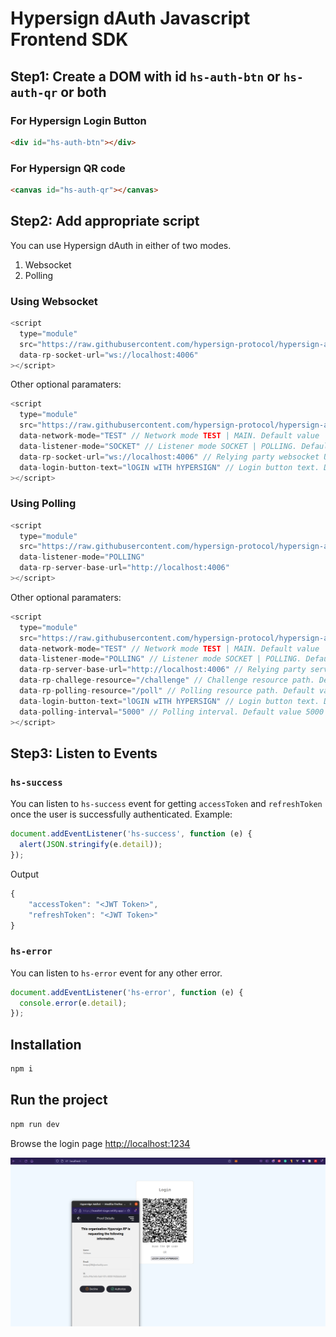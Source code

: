 # Hypersign dAuth Javascript Frontend SDK

## Step1: Create a DOM with id `hs-auth-btn` or `hs-auth-qr` or both

### For Hypersign Login Button

```html
<div id="hs-auth-btn"></div>
```

### For Hypersign QR code

```html
<canvas id="hs-auth-qr"></canvas>
```

## Step2: Add appropriate script

You can use Hypersign dAuth in either of two modes.

1. Websocket
2. Polling

### Using Websocket

```js
<script
  type="module"
  src="https://raw.githubusercontent.com/hypersign-protocol/hypersign-auth-js-sdk/feature/frontendsdk/frontend-sdk/build/v1.0.0/index.js"
  data-rp-socket-url="ws://localhost:4006"
></script>
```

Other optional paramaters:

```js
<script
  type="module"
  src="https://raw.githubusercontent.com/hypersign-protocol/hypersign-auth-js-sdk/feature/frontendsdk/frontend-sdk/build/v1.0.0/index.js"
  data-network-mode="TEST" // Network mode TEST | MAIN. Default value 'MAIN'
  data-listener-mode="SOCKET" // Listener mode SOCKET | POLLING. Default value 'SOCKET'
  data-rp-socket-url="ws://localhost:4006" // Relying party websocket URL
  data-login-button-text="lOGIN wITH hYPERSIGN" // Login button text. Default 'LOGIN USING HYPERSIGN'
></script>
```

### Using Polling

```js
<script
  type="module"
  src="https://raw.githubusercontent.com/hypersign-protocol/hypersign-auth-js-sdk/feature/frontendsdk/frontend-sdk/build/v1.0.0/index.js"
  data-listener-mode="POLLING"
  data-rp-server-base-url="http://localhost:4006"
></script>
```

Other optional paramaters:

```js
<script
  type="module"
  src="https://raw.githubusercontent.com/hypersign-protocol/hypersign-auth-js-sdk/feature/frontendsdk/frontend-sdk/build/v1.0.0/index.js"
  data-network-mode="TEST" // Network mode TEST | MAIN. Default value 'MAIN'
  data-listener-mode="POLLING" // Listener mode SOCKET | POLLING. Default value 'SOCKET'
  data-rp-server-base-url="http://localhost:4006" // Relying party server base URL
  data-rp-challege-resource="/challenge" // Challenge resource path. Default value '/api/v1/auth/challenge'
  data-rp-polling-resource="/poll" // Polling resource path. Default value '/api/v1/auth/poll'
  data-login-button-text="lOGIN wITH hYPERSIGN" // Login button text. Default 'LOGIN USING HYPERSIGN'
  data-polling-interval="5000" // Polling interval. Default value 5000
></script>
```

## Step3: Listen to Events

### `hs-success`

You can listen to `hs-success` event for getting `accessToken` and `refreshToken` once the user is successfully authenticated. Example:

```js
document.addEventListener('hs-success', function (e) {
  alert(JSON.stringify(e.detail));
});
```

Output

```js
{
    "accessToken": "<JWT Token>",
    "refreshToken": "<JWT Token>"
}
```

### `hs-error`

You can listen to `hs-error` event for any other error.

```js
document.addEventListener('hs-error', function (e) {
  console.error(e.detail);
});
```

## Installation

```sh
npm i
```

## Run the project

```sh
npm run dev
```

Browse the login page [http://localhost:1234](http://localhost:1234)

![img](./sample-login-page.png)
